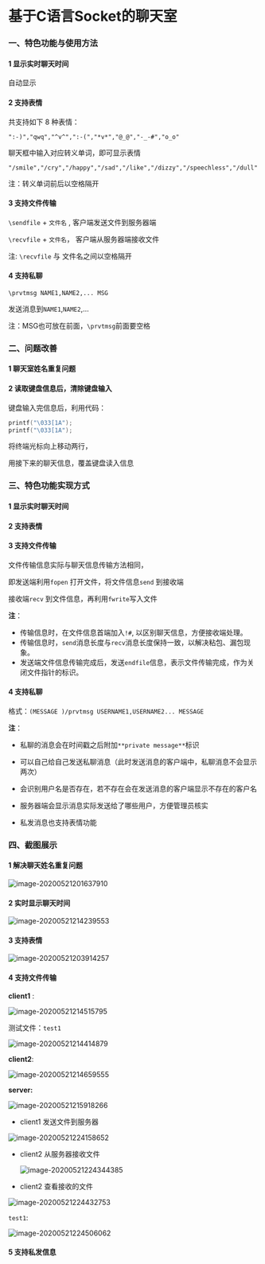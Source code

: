 # 基于C语言Socket的聊天室

### 一、特色功能与使用方法

#### 1	显示实时聊天时间

自动显示



#### 2	支持表情

共支持如下 8 种表情：

`":-)","qwq","^v^",":-(","*v*","@_@","-_-#","o_o"`

聊天框中输入对应转义单词，即可显示表情

`"/smile","/cry","/happy","/sad","/like","/dizzy","/speechless","/dull"` 

注：转义单词前后以空格隔开



#### 3	支持文件传输

`\sendfile` + `文件名` ,   客户端发送文件到服务器端

`\recvfile` + `文件名`， 客户端从服务器端接收文件

注: `\recvfile` 与 文件名之间以空格隔开 



#### 4	支持私聊

`\prvtmsg NAME1,NAME2,... MSG`

发送消息到`NAME1`,`NAME2`,...

注：MSG也可放在前面，`\prvtmsg`前面要空格





### 二、问题改善

#### 1	聊天室姓名重复问题



#### 2	读取键盘信息后，清除键盘输入

键盘输入完信息后，利用代码：

```c
printf("\033[1A");
printf("\033[1A");
```

将终端光标向上移动两行，

用接下来的聊天信息，覆盖键盘读入信息







### 三、特色功能实现方式

#### 1	显示实时聊天时间



#### 2	支持表情



#### 3	支持文件传输

文件传输信息实际与聊天信息传输方法相同，

即发送端利用`fopen` 打开文件，将文件信息`send` 到接收端

接收端`recv` 到文件信息，再利用`fwrite`写入文件

**注**：

- 传输信息时，在文件信息首端加入`!#`, 以区别聊天信息，方便接收端处理。
- 传输信息时，`send`消息长度与`recv`消息长度保持一致，以解决粘包、漏包现象。
- 发送端文件信息传输完成后，发送`endfile`信息，表示文件传输完成，作为关闭文件指针的标识。



#### 4	支持私聊

格式：`(MESSAGE )/prvtmsg USERNAME1,USERNAME2... MESSAGE`

**注**：

* 私聊的消息会在时间戳之后附加`**private message**`标识
* 可以自己给自己发送私聊消息（此时发送消息的客户端中，私聊消息不会显示两次）

* 会识别用户名是否存在，若不存在会在发送消息的客户端显示不存在的客户名
* 服务器端会显示消息实际发送给了哪些用户，方便管理员核实
* 私发消息也支持表情功能



### 四、截图展示

#### 1	解决聊天姓名重复问题

![image-20200521201637910](pics/image-20200521201637910.png)



#### 2	实时显示聊天时间

![image-20200521214239553](pics/image-20200521214239553.png)

#### 3	支持表情

![image-20200521203914257](pics/image-20200521203914257.png)



#### 4	支持文件传输

**client1** :

![image-20200521214515795](pics/image-20200521214515795.png)

测试文件：`test1`

![image-20200521214414879](pics/image-20200521214414879.png)



**client2**:

![image-20200521214659555](pics/image-20200521214659555.png)

**server:**

![image-20200521215918266](pics/image-20200521215918266.png)



- client1 发送文件到服务器

![image-20200521224158652](pics/image-20200521224158652.png)

- client2 从服务器接收文件

  ![image-20200521224344385](pics/image-20200521224344385.png)

- client2 查看接收的文件

![image-20200521224432753](pics/image-20200521224432753.png)

`test1`:

![image-20200521224506062](pics/image-20200521224506062.png)



#### 5	支持私发信息

